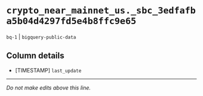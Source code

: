 # `crypto_near_mainnet_us._sbc_3edfafba5b04d4297fd5e4b8ffc9e65`
`bq-1` | `bigquery-public-data`

## Column details
* [TIMESTAMP] `last_update`

-------------------------------------------------------------------------------
*Do not make edits above this line.*
